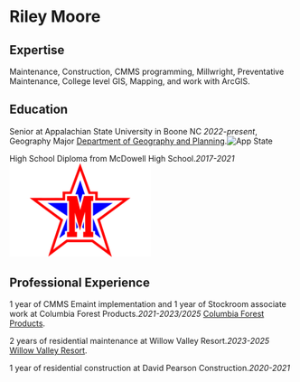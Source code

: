 # Riley Moore


## Expertise
Maintenance, Construction, CMMS programming, Millwright, Preventative Maintenance, College level GIS, Mapping, and work with ArcGIS.

## Education
Senior at Appalachian State University in Boone NC *2022-present*, Geography Major [Department of Geography and Planning](https://geo.appstate.edu).![App State](https://upload.wikimedia.org/wikipedia/en/1/16/Appalachian_State_University_logo_2.png)

High School Diploma from McDowell High School.*2017-2021*
<img src="/titan.png" width="250">

## Professional Experience 
1 year of CMMS Emaint implementation and 1 year of Stockroom associate work at Columbia Forest Products.*2021-2023/2025*  [Columbia Forest Products](https://www.columbiaforestproducts.com/).

2 years of residential maintenance at Willow Valley Resort.*2023-2025*  [Willow Valley Resort](https://www.willowvalley-resort.com/).

1 year of residential construction at David Pearson Construction.*2020-2021*